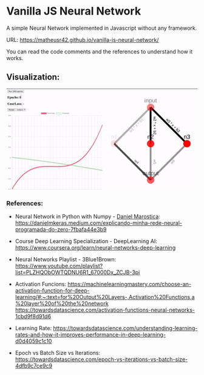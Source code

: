 # Vanilla JS Neural Network

A simple Neural Network implemented in Javascript without any framework. 

URL: https://matheusr42.github.io/vanilla-js-neural-network/

You can read the code comments and the references to understand how it works.
## Visualization:
![](./prints/02.gif?raw=true)

### References:

- Neural Network in Python with Numpy - [Daniel Marostica](https://github.com/danielmarostica): https://danielmkeras.medium.com/explicando-minha-rede-neural-programada-do-zero-7fbafa44e3b9

- Course Deep Learning Specialization - DeepLearning AI: https://www.coursera.org/learn/neural-networks-deep-learning

- Neural Networks Playlist - 3Blue1Brown: https://www.youtube.com/playlist?list=PLZHQObOWTQDNU6R1_67000Dx_ZCJB-3pi

- Activation Funcions: https://machinelearningmastery.com/choose-an-activation-function-for-deep-learning/#:~:text=for%20Output%20Layers-,Activation%20Functions,a%20layer%20of%20the%20network
https://towardsdatascience.com/activation-functions-neural-networks-1cbd9f8d91d6

- Learning Rate:
https://towardsdatascience.com/understanding-learning-rates-and-how-it-improves-performance-in-deep-learning-d0d4059c1c10

- Epoch vs Batch Size vs Iterations:
https://towardsdatascience.com/epoch-vs-iterations-vs-batch-size-4dfb9c7ce9c9